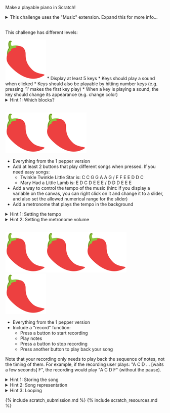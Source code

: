 Make a playable piano in Scratch!

<details>
<summary>This challenge uses the "Music" extension. Expand this for more info...</summary>
<br>
You need to load the extension in the scratch editor:
<img src="/assets/images/scratch_extensions.png" style="max-height:25%">

<br><br>
<a href="https://en.scratch-wiki.info/wiki/Scratch_Wiki:Table_of_Contents/Music_Blocks">Documentation on the Music blocks</a>

</details>
<br>

This challenge has different levels:

<img src="/assets/images/pepper.svg" alt="pepper" class="inline-pepper">
* Display at least 5 keys
* Keys should play a sound when clicked
* Keys should also be playable by hitting number keys (e.g. pressing '1' makes the first key play)
* When a key is playing a sound, the key should change its appearance (e.g. change color)

<details>
<summary>Hint 1: Which blocks?</summary>

Use the <a href="https://en.scratch-wiki.info/wiki/When_()_Key_Pressed_(Events_block)">When [key] pressed</a> and <a href="https://en.scratch-wiki.info/wiki/When_This_Sprite_Clicked_(block)">When this sprite clicked</a> blocks to trigger the note, and <a href="https://en.scratch-wiki.info/wiki/Play_Note_()_for_()_Beats_(block)">Play note</a> block to actually play the note.
<br>

The 'play note' block has a note picker if you click into it:

<img src="/assets/images/scratch_play_note_screenshot.png" style="max-width:25%">
</details>
<br>

<img src="/assets/images/pepper.svg" alt="pepper" class="inline-pepper"><img src="/assets/images/pepper.svg" alt="pepper" class="inline-pepper">
* Everything from the 1 pepper version
* Add at least 2 buttons that play different songs when pressed. If you need easy songs:
  * Twinkle Twinkle Little Star is: C C G G A A G / F F E E D D C
  * Mary Had a Little Lamb is: E D C D E E E / D D D E E E
* Add a way to control the tempo of the music (hint: if you display a variable on the canvas, you can right click on it and change it to a slider, and also set the allowed numerical range for the slider)
* Add a metronome that plays the tempo in the background

<details>
<summary>Hint 1: Setting the tempo</summary>

Use the <a href="https://en.scratch-wiki.info/wiki/Set_Tempo_to_()_(block)">Set tempo</a> block to set the tempo from a variable.
</details>
<details>
<summary>Hint 2: Setting the metronome volume</summary>

Put the blocks for playing the note in the "stage", rather than in a sprite, and use the <a href="https://en.scratch-wiki.info/wiki/Set_Volume_to_()%25_(block)">Set volume</a> block to lower the volume. This block only sets the volume for the sprite/stage it is in, so other sounds will still play at full volume.
</details>
<br>

<img src="/assets/images/pepper.svg" alt="pepper" class="inline-pepper"><img src="/assets/images/pepper.svg" alt="pepper" class="inline-pepper"><img src="/assets/images/pepper.svg" alt="pepper" class="inline-pepper"><img src="/assets/images/pepper.svg" alt="pepper" class="inline-pepper">
* Everything from the 1 pepper version
* Include a "record" function:
  * Press a button to start recording
  * Play notes
  * Press a button to stop recording
  * Press another button to play back your song

Note that your recording only needs to play back the sequence of notes, not the timing of them. For example, if the recording user plays: "A C D ... [waits a few seconds] F", the recording would play "A C D F" (without the pause).

<details>
<summary>Hint 1: Storing the song</summary>
Use a <a href="https://en.scratch-wiki.info/wiki/Scratch_Wiki:Table_of_Contents/List_Blocks">List</a> to record the list of notes played.
</details>

<details>
<summary>Hint 2: Song representation</summary>
You will need to record a list of words that represent the song. When playing back the song, you will need to go through each item in the list, and use a series of <a href="https://en.scratch-wiki.info/wiki/If_()_Then_(block)">if/then</a> blocks to decide which note to play based on the value of the word.
</details>

<details>
<summary>Hint 3: Looping</summary>
<a href="https://scratch.mit.edu/discuss/topic/26012/?page=1#post-231388">This post</a> shows one way to loop over every item in a list.
</details>

{% include scratch_submission.md %}
{% include scratch_resources.md %}

